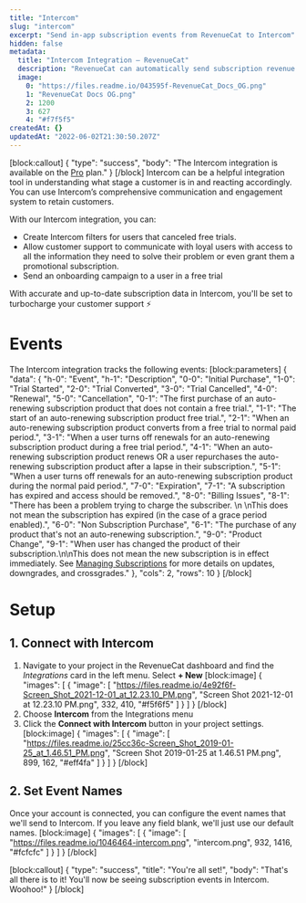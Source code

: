 ```yaml
---
title: "Intercom"
slug: "intercom"
excerpt: "Send in-app subscription events from RevenueCat to Intercom"
hidden: false
metadata: 
  title: "Intercom Integration – RevenueCat"
  description: "RevenueCat can automatically send subscription revenue events to Intercom. This can be helpful in understanding what stage a customer is in to react accordingly. With accurate and up-to-date subscription data in Intercom, you'll be set to turbo charge your customer support."
  image: 
    0: "https://files.readme.io/043595f-RevenueCat_Docs_OG.png"
    1: "RevenueCat Docs OG.png"
    2: 1200
    3: 627
    4: "#f7f5f5"
createdAt: {}
updatedAt: "2022-06-02T21:30:50.207Z"
---
```

[block:callout]
{
  "type": "success",
  "body": "The Intercom integration is available on the [Pro](https://www.revenuecat.com/pricing) plan."
}
[/block]
Intercom can be a helpful integration tool in understanding what stage a customer is in and reacting accordingly. You can use Intercom’s comprehensive communication and engagement system to retain customers.

With our Intercom integration, you can:
- Create Intercom filters for users that canceled free trials.
- Allow customer support to communicate with loyal users with access to all the information they need to solve their problem or even grant them a promotional subscription.
- Send an onboarding campaign to a user in a free trial

With accurate and up-to-date subscription data in Intercom, you'll be set to turbocharge your customer support ⚡️

# Events

The Intercom integration tracks the following events:
[block:parameters]
{
  "data": {
    "h-0": "Event",
    "h-1": "Description",
    "0-0": "Initial Purchase",
    "1-0": "Trial Started",
    "2-0": "Trial Converted",
    "3-0": "Trial Cancelled",
    "4-0": "Renewal",
    "5-0": "Cancellation",
    "0-1": "The first purchase of an auto-renewing subscription product that does not contain a free trial.",
    "1-1": "The start of an auto-renewing subscription product free trial.",
    "2-1": "When an auto-renewing subscription product converts from a free trial to normal paid period.",
    "3-1": "When a user turns off renewals for an auto-renewing subscription product during a free trial period.",
    "4-1": "When an auto-renewing subscription product renews OR a user repurchases the auto-renewing subscription product after a lapse in their subscription.",
    "5-1": "When a user turns off renewals for an auto-renewing subscription product during the normal paid period.",
    "7-0": "Expiration",
    "7-1": "A subscription has expired and access should be removed.",
    "8-0": "Billing Issues",
    "8-1": "There has been a problem trying to charge the subscriber. \n \nThis does not mean the subscription has expired (in the case of a grace period enabled).",
    "6-0": "Non Subscription Purchase",
    "6-1": "The purchase of any product that's not an auto-renewing subscription.",
    "9-0": "Product Change",
    "9-1": "When user has changed the product of their subscription.\n\nThis does not mean the new subscription is in effect immediately. See [Managing Subscriptions](doc:managing-subscriptions) for more details on updates, downgrades, and crossgrades."
  },
  "cols": 2,
  "rows": 10
}
[/block]
# Setup

## 1. Connect with Intercom

1. Navigate to your project in the RevenueCat dashboard and find the *Integrations* card in the left menu. Select **+ New** 
[block:image]
{
  "images": [
    {
      "image": [
        "https://files.readme.io/4e92f6f-Screen_Shot_2021-12-01_at_12.23.10_PM.png",
        "Screen Shot 2021-12-01 at 12.23.10 PM.png",
        332,
        410,
        "#f5f6f5"
      ]
    }
  ]
}
[/block]
2. Choose **Intercom** from the Integrations menu
3. Click the **Connect with Intercom** button in your project settings.
[block:image]
{
  "images": [
    {
      "image": [
        "https://files.readme.io/25cc36c-Screen_Shot_2019-01-25_at_1.46.51_PM.png",
        "Screen Shot 2019-01-25 at 1.46.51 PM.png",
        899,
        162,
        "#eff4fa"
      ]
    }
  ]
}
[/block]
## 2. Set Event Names

Once your account is connected, you can configure the event names that we'll send to Intercom. If you leave any field blank, we'll just use our default names.
[block:image]
{
  "images": [
    {
      "image": [
        "https://files.readme.io/1046464-intercom.png",
        "intercom.png",
        932,
        1416,
        "#fcfcfc"
      ]
    }
  ]
}
[/block]

[block:callout]
{
  "type": "success",
  "title": "You're all set!",
  "body": "That's all there is to it! You'll now be seeing subscription events in Intercom. Woohoo!"
}
[/block]